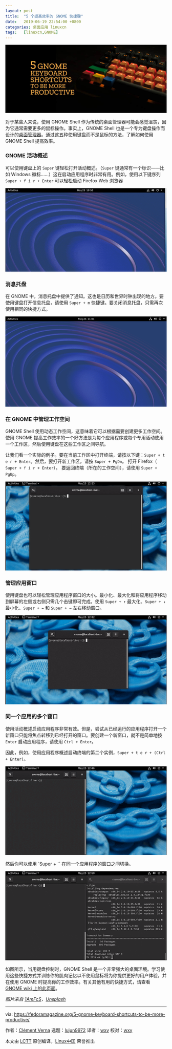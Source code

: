 ```yaml
---
layout: post
title:	"5 个提高效率的 GNOME 快捷键"
date:	2019-06-19 22:54:00 +0800 
categories:	桌面应用 linuxcn 
tags:	[linuxcn,GNOME]
---
```



![](/Asserts/Images/album/201906/19/230006nc66t031ctie3hle.jpg)


对于某些人来说，使用 GNOME Shell 作为传统的桌面管理器可能会感觉沮丧，因为它通常需要更多的鼠标操作。事实上，GNOME Shell 也是一个专为键盘操作而设计的[桌面管理器](https://fedoramagazine.org/gnome-3-32-released-coming-to-fedora-30/)。通过这五种使用键盘而不是鼠标的方法，了解如何使用 GNOME Shell 提高效率。


### GNOME 活动概述


可以使用键盘上的 `Super` 键轻松打开活动概述。（`Super` 键通常有一个标识——比如 Windows 徽标……）这在启动应用程序时非常有用。例如，使用以下键序列 `Super + f i r + Enter` 可以轻松启动 Firefox Web 浏览器


![](/Asserts/Images/album/201906/19/230025bmssjtj3vsgks3tm.gif)


### 消息托盘


在 GNOME 中，消息托盘中提供了通知。这也是日历和世界时钟出现的地方。要使用键盘打开信息托盘，请使用 `Super + m` 快捷键。要关闭消息托盘，只需再次使用相同的快捷方式。


![](/Asserts/Images/album/201906/19/230150gdmdyl7wdhtwmmmc.gif)


### 在 GNOME 中管理工作空间


GNOME Shell 使用动态工作空间，这意味着它可以根据需要创建更多工作空间。使用 GNOME 提高工作效率的一个好方法是为每个应用程序或每个专用活动使用一个工作区，然后使用键盘在这些工作区之间导航。


让我们看一个实际的例子。要在当前工作区中打开终端，请按以下键：`Super + t e r + Enter`。然后，要打开新工作区，请按 `Super + PgDn`。 打开 Firefox（ `Super + f i r + Enter`）。 要返回终端（所在的工作空间），请使用 `Super + PgUp`。


![](/Asserts/Images/album/201906/19/230641bx2uw8l5licqei2b.gif)


### 管理应用窗口


使用键盘也可以轻松管理应用程序窗口的大小。最小化、最大化和将应用程序移动到屏幕的左侧或右侧只需几个击键即可完成。使用 `Super + ↑` 最大化、`Super + ↓` 最小化、`Super + ←` 和 `Super + →` 左右移动窗口。


![](/Asserts/Images/album/201906/19/231040n0edj25jjjz1re2d.gif)


### 同一个应用的多个窗口


使用活动概述启动应用程序非常有效。但是，尝试从已经运行的应用程序打开一个新窗口只能将焦点转移到已经打开的窗口。要创建一个新窗口，就不是简单地按 `Enter` 启动应用程序，请使用 `Ctrl + Enter`。


因此，例如，使用应用程序概述启动终端的第二个实例，`Super + t e r + (Ctrl + Enter)`。


![](/Asserts/Images/album/201906/19/231147s66jwe9tjfs5htff.gif)


然后你可以使用 `Super + `` 在同一个应用程序的窗口之间切换。


![](/Asserts/Images/album/201906/19/231119uflj52rejdot2rzf.gif)


如图所示，当用键盘控制时，GNOME Shell 是一个非常强大的桌面环境。学习使用这些快捷方式并训练你的肌肉记忆以不使用鼠标将为你提供更好的用户体验，并在使用 GNOME 时提高你的工作效率。有关其他有用的快捷方式，请查看 [GNOME wiki 上的此页面](https://wiki.gnome.org/Design/OS/KeyboardShortcuts)。


*图片来自 [1AmFcS](https://unsplash.com/photos/MuTWth_RnEs?utm_source=unsplash&utm_medium=referral&utm_content=creditCopyText)，[Unsplash](https://unsplash.com/search/photos/keyboard?utm_source=unsplash&utm_medium=referral&utm_content=creditCopyText)*




---


via: <https://fedoramagazine.org/5-gnome-keyboard-shortcuts-to-be-more-productive/>


作者：[Clément Verna](https://fedoramagazine.org/author/cverna/) 选题：[lujun9972](https://github.com/lujun9972) 译者：[wxy](https://github.com/wxy) 校对：[wxy](https://github.com/wxy)


本文由 [LCTT](https://github.com/LCTT/TranslateProject) 原创编译，[Linux中国](https://linux.cn/) 荣誉推出
